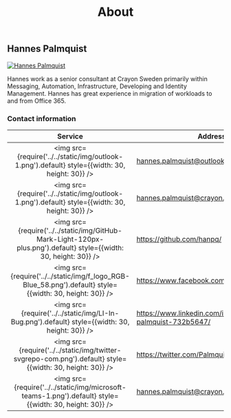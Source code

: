 ﻿---
title: About
description: About
hide_table_of_contents: true
---

## Hannes Palmquist

<a class="avatar__photo-link avatar__photo" href="https://getps.dev/about" target="_blank" rel="noreferrer noopener">
    <img src="https://getps.dev/img/Hannes_Profil_HighContrast.jpg" alt="Hannes Palmquist"/>
</a>

Hannes work as a senior consultant at Crayon Sweden primarily within Messaging, Automation, Infrastructure, Developing and Identity Management. Hannes has great experience in migration of workloads to and from Office 365.

### Contact information

|                                                      Service                                                       | Address                                                        |
| :----------------------------------------------------------------------------------------------------------------: | -------------------------------------------------------------- |
|          <img src={require('../../static/img/outlook-1.png').default} style={{width: 30, height: 30}} />           | hannes.palmquist@outlook.com                                   |
|          <img src={require('../../static/img/outlook-1.png').default} style={{width: 30, height: 30}} />           | hannes.palmquist@crayon.com                                    |
| <img src={require('../../static/img/GitHub-Mark-Light-120px-plus.png').default} style={{width: 30, height: 30}} /> | <https://github.com/hanpq/>                                    |
|      <img src={require('../../static/img/f_logo_RGB-Blue_58.png').default} style={{width: 30, height: 30}} />      | <https://www.facebook.com/hannes.palmquist/>                   |
|          <img src={require('../../static/img/LI-In-Bug.png').default} style={{width: 30, height: 30}} />           | <https://www.linkedin.com/in/hannes-palmquist-732b5647/>       |
|     <img src={require('../../static/img/twitter-svgrepo-com.png').default} style={{width: 30, height: 30}} />      | <https://twitter.com/PalmquistHannes/>                         |
|      <img src={require('../../static/img/microsoft-teams-1.png').default} style={{width: 30, height: 30}} />       | [hannes.palmquist@crayon.com](sip:hannes.palmquist@crayon.com) |
